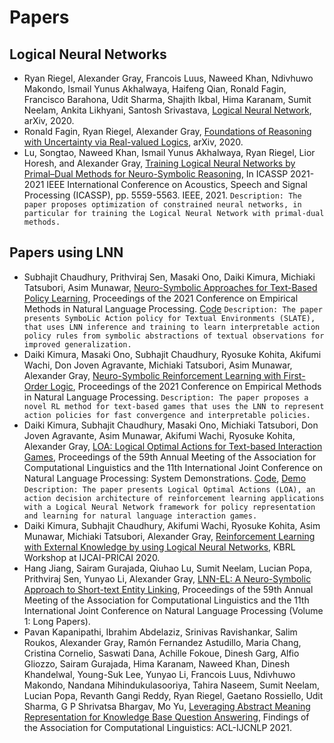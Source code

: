 # Papers

## Logical Neural Networks

- Ryan Riegel, Alexander Gray, Francois Luus, Naweed Khan, Ndivhuwo Makondo, Ismail Yunus Akhalwaya, Haifeng Qian, Ronald Fagin, Francisco Barahona, Udit Sharma, Shajith Ikbal, Hima Karanam, Sumit Neelam, Ankita Likhyani, Santosh Srivastava, [Logical Neural Network](https://arxiv.org/abs/2006.13155), arXiv, 2020.
- Ronald Fagin, Ryan Riegel, Alexander Gray, [Foundations of Reasoning with Uncertainty via Real-valued Logics](https://arxiv.org/abs/2008.02429), arXiv, 2020.
- Lu, Songtao, Naweed Khan, Ismail Yunus Akhalwaya, Ryan Riegel, Lior Horesh, and Alexander Gray, [Training Logical Neural Networks by Primal–Dual Methods for Neuro-Symbolic Reasoning](https://ieeexplore.ieee.org/document/9415044),  In ICASSP 2021-2021 IEEE International Conference on Acoustics, Speech and Signal Processing (ICASSP), pp. 5559-5563. IEEE, 2021.
`Description: The paper proposes optimization of constrained neural networks, in particular for training the Logical Neural Network with primal-dual methods.`

## Papers using LNN

- Subhajit Chaudhury, Prithviraj Sen, Masaki Ono, Daiki Kimura, Michiaki Tatsubori, Asim Munawar, [Neuro-Symbolic Approaches for Text-Based Policy Learning](https://aclanthology.org/2021.emnlp-main.245/), Proceedings of the 2021 Conference on Empirical Methods in Natural Language Processing. [Code](https://github.com/subhajit1411/slate-text-based-rl)
  `Description: The paper presents SymboLic Action policy for Textual Environments (SLATE), that uses LNN inference and training to learn interpretable action policy rules from symbolic abstractions of textual observations for improved generalization.`
- Daiki Kimura, Masaki Ono, Subhajit Chaudhury, Ryosuke Kohita, Akifumi Wachi, Don Joven Agravante, Michiaki Tatsubori, Asim Munawar, Alexander Gray, [Neuro-Symbolic Reinforcement Learning with First-Order Logic](https://aclanthology.org/2021.emnlp-main.283/), Proceedings of the 2021 Conference on Empirical Methods in Natural Language Processing.
`Description: The paper proposes a novel RL method for text-based games that uses the LNN to represent action policies for fast convergence and interpretable policies.`
- Daiki Kimura, Subhajit Chaudhury, Masaki Ono, Michiaki Tatsubori, Don Joven Agravante, Asim Munawar, Akifumi Wachi, Ryosuke Kohita, Alexander Gray, [LOA: Logical Optimal Actions for Text-based Interaction Games](https://aclanthology.org/2021.acl-demo.27/), Proceedings of the 59th Annual Meeting of the Association for Computational Linguistics and the 11th International Joint Conference on Natural Language Processing: System Demonstrations. [Code](https://github.com/ibm/loa), [Demo](https://ibm.biz/acl21-loa)
`Description: The paper presents Logical Optimal Actions (LOA), an action decision architecture of reinforcement learning applications with a Logical Neural Network framework for policy representation and learning for natural language interaction games.`
- Daiki Kimura, Subhajit Chaudhury, Akifumi Wachi, Ryosuke Kohita, Asim Munawar, Michiaki Tatsubori, Alexander Gray, [Reinforcement Learning with External Knowledge by using Logical Neural Networks](https://arxiv.org/abs/2103.02363), KBRL Workshop at IJCAI-PRICAI 2020.
- Hang Jiang, Sairam Gurajada, Qiuhao Lu, Sumit Neelam, Lucian Popa, Prithviraj Sen, Yunyao Li, Alexander Gray, [LNN-EL: A Neuro-Symbolic Approach to Short-text Entity Linking](https://aclanthology.org/2021.acl-long.64/), Proceedings of the 59th Annual Meeting of the Association for Computational Linguistics and the 11th International Joint Conference on Natural Language Processing (Volume 1: Long Papers).
- Pavan Kapanipathi, Ibrahim Abdelaziz, Srinivas Ravishankar, Salim Roukos, Alexander Gray, Ramón Fernandez Astudillo, Maria Chang, Cristina Cornelio, Saswati Dana, Achille Fokoue, Dinesh Garg, Alfio Gliozzo, Sairam Gurajada, Hima Karanam, Naweed Khan, Dinesh Khandelwal, Young-Suk Lee, Yunyao Li, Francois Luus, Ndivhuwo Makondo, Nandana Mihindukulasooriya, Tahira Naseem, Sumit Neelam, Lucian Popa, Revanth Gangi Reddy, Ryan Riegel, Gaetano Rossiello, Udit Sharma, G P Shrivatsa Bhargav, Mo Yu, [Leveraging Abstract Meaning Representation for Knowledge Base Question Answering](https://aclanthology.org/2021.findings-acl.339/), Findings of the Association for Computational Linguistics: ACL-IJCNLP 2021.